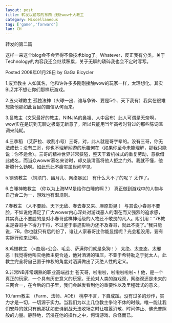 ```yaml
---
layout: post
title: 转发以前写的东西 浅析wow十大教主
category: Miscellaneous
tag: ['game','forward']
lan: CH
---
```


转发的第二篇

这样一来这个blog会不会弄得不像技术blog了。Whatever，反正我有分类。关于Technology的内容我还会继续积累，关于无聊的琐碎我也会不定时写写。

Posted 2008年01月28日 by GaGa Bicycler

<!--preview-->

1.废弃教主 人如其名，他和许许多多刚刚接触wow的玩家一样，太理想化。其实BLZ并不想让你们那样玩游戏。

2.五火球教主 孤独法神（火球一出、谁与争锋、要是5个、天下我有）我实在很难想象他那如此盲目的自信从何而来。

3.吕教主（文采最好的教主、NINJIA的鼻祖、人中吕布）此人可谓是无奈啊，wow实在是玩到无聊之极毫无新意了，所以只能用当年高考时背过的那些陈词滥调来纯耗。

4.三季稻 （艾萨拉、收割小号）三哥，对，此人就是哥字辈的。没有三哥，你无法成长；没有三哥，你也不理解网游的乐趣何在（如果你至今未能理解，那我只能说：你不适合）。三哥的精神世界非常狭隘，整天干着机械式的重复劳动，意欲借此成名，而当众wower慕名来访时，却又装清高将他人拒之门外。我就不懂，他折腾什么劲啊。如此乐此不疲实属世间罕见。

5.铜须教主 （铜须门、幽月儿、网络暴民） 有什么大不了的呢？ 太作了。

6.白睡神教教主 （你以为上海MM是给你白睡的啊？） 真正做到游戏中的人物与自己合二为一，游戏也有潜规则。

7.春教主 （人不要脸、天下无敌、春去春又来、麻原彰晃 ） 与其说小春哥不要脸，不如说他满足了广大wower内心深处对游戏恶人的潜在而又强烈的追求感，其实真正不要脸的是对小春哥这样神话级的人物还不敬畏的凡人。附引用：“7B教主是春哥手下得力干将，不过鉴于事迹影响力还不及春哥，就此不提了。”我只能说，7B，你也就只有后的份了，谁让人家春哥比你能显摆呢？光会粗没用，要有实际行动来证明。

8.鸡翅教主 （<血烟>公会、毛会、萨满你们就是条狗！） 太绝、太变态、太邪恶！我觉得他叫灭绝教主更合适，他对洒满的镇压，不亚于希特勒之于犹太人，此教主完全将自己置于神权的角度对洒满做出了灭绝人性的定义。

9.非常NB非常娴熟的职业高端战士 苍天哥，啦啦啦，啦啦啦啦啦~！他，是一个真正的玩家，一个具有历史意义的玩家。无论对人类的游戏观，网络观还是未来的三网合一，在今后的日子里，我们会越发看到他的重要性以及里程碑式的意义。

10.farm教主 （Farm、法师、AOE） 桃李不言，下自成蹊。没有过多的炒作，实力才是一切，一切源于实力。当我们为以上几位教主争论不休的时候，唯一能让我们安静的就只有他那犹如史诗剧战无法收场之时让喧嚣消散、时间停止、佛光普照般的力量。静静地，沉浸在他的操作之中，何谓游戏，杀怪而已。

